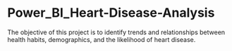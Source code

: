 # Power_BI_Heart-Disease-Analysis
The objective of this project is to identify trends and relationships between health habits, demographics, and the likelihood of heart disease.
